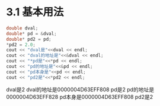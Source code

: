 # 3.1 基本用法

```c
double dval;
double* pd = &dval;
double* pd2 = pd;
*pd2 = 2.0;
cout << "dval是"<<dval << endl;
cout << "dval的地址是"<<&dval << endl;
cout << "*pd是"<<*pd << endl;
cout << "pd的地址是"<<&pd << endl;
cout << "pd本身是"<<pd << endl;
cout << "pd2是"<<*pd2 << endl;
```
dval是2
dval的地址是0000004D63EFF808
pd是2
pd的地址是0000004D63EFF828
pd本身是0000004D63EFF808
pd2是2